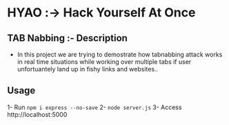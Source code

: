 # HYAO :-> Hack Yourself At Once

## TAB Nabbing :- Description

* In this project we are trying to demostrate how tabnabbing attack works in real time situations while working over multiple tabs if user unfortuantely land up in fishy links and websites..

## Usage

1- Run `npm i express --no-save`
2- `node server.js`
3- Access http://localhost:5000
